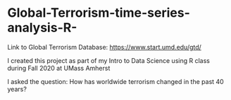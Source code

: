 # Global-Terrorism-time-series-analysis-R-

Link to Global Terrorism Database: https://www.start.umd.edu/gtd/

I created this project as part of my Intro to Data Science using R class during Fall 2020 at UMass Amherst

I asked the question: How has worldwide terrorism changed in the past 40 years?
